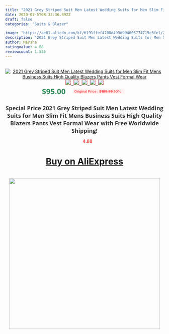 ```yaml
---
title: "2021 Grey Striped Suit Men Latest Wedding Suits for Men Slim Fit Mens Business Suits High Quality Blazers Pants Vest Formal Wear"
date: 2020-05-5T08:33:36.892Z
draft: false
categories: "Suits & Blazer"

image: "https://ae01.alicdn.com/kf/H191ffef4708d493d994605774715e3fel/2021-Grey-Striped-Suit-Men-Latest-Wedding-Suits-for-Men-Slim-Fit-Mens-Business-Suits-High.jpg"
description: "2021 Grey Striped Suit Men Latest Wedding Suits for Men Slim Fit Mens Business Suits High Quality Blazers Pants Vest Formal Wear"
author: Marsha
ratingvalue: 4.88
reviewcount: 1.555
---
```

<br>
<div style="text-align: center;">
<a href="https://s.click.aliexpress.com/e/_AerFct" target="_blank" rel="nofollow noopener noreferrer"><img alt="2021 Grey Striped Suit Men Latest Wedding Suits for Men Slim Fit Mens Business Suits High Quality Blazers Pants Vest Formal Wear" class="magnifier-image" src="https://ae01.alicdn.com/kf/H191ffef4708d493d994605774715e3fel/2021-Grey-Striped-Suit-Men-Latest-Wedding-Suits-for-Men-Slim-Fit-Mens-Business-Suits-High.jpg_640x640.jpg">
<br>
<img style="border:1px solid salmon" src="https://ae01.alicdn.com/kf/H191ffef4708d493d994605774715e3fel/2021-Grey-Striped-Suit-Men-Latest-Wedding-Suits-for-Men-Slim-Fit-Mens-Business-Suits-High.jpg_120x120.jpg">&nbsp;&nbsp;<img style="border:1px solid salmon" src="https://ae01.alicdn.com/kf/H1d0605e6ce874bb08d33a3de4df38b10L/2021-Grey-Striped-Suit-Men-Latest-Wedding-Suits-for-Men-Slim-Fit-Mens-Business-Suits-High.jpg_120x120.jpg">&nbsp;&nbsp;<img style="border:1px solid salmon" src="https://ae01.alicdn.com/kf/H77da12a0fb9649d88ab3a6bcd842fc1dz/2021-Grey-Striped-Suit-Men-Latest-Wedding-Suits-for-Men-Slim-Fit-Mens-Business-Suits-High.jpg_120x120.jpg">&nbsp;&nbsp;<img style="border:1px solid salmon" src="https://ae01.alicdn.com/kf/H8a7f25490a2b4c529223ea70f49fdb529/2021-Grey-Striped-Suit-Men-Latest-Wedding-Suits-for-Men-Slim-Fit-Mens-Business-Suits-High.jpg_120x120.jpg">&nbsp;&nbsp;<img style="border:1px solid salmon" src="https://ae01.alicdn.com/kf/H3bdd9537713f47e3b92e00e6f481fd5ab/2021-Grey-Striped-Suit-Men-Latest-Wedding-Suits-for-Men-Slim-Fit-Mens-Business-Suits-High.jpg_120x120.jpg"></a></div><br0>
<div style="text-align: center;"><span style="background-color: white; border: 0px; box-sizing: border-box; color: seagreen; display: inline-block; font-family: &quot;open sans&quot; , &quot;arial&quot; , &quot;helvetica&quot; , sans-serif , &quot;heiti&quot;; font-size: 24px; font-stretch: inherit; font-weight: 700; line-height: inherit; margin: 0px 10px 0px 0px; padding: 0px; vertical-align: middle;">$95.00 </span>
<span style="background: rgb(255 , 241 , 241); border-radius: 3px; border: 0px; box-sizing: border-box; color: #ff4747; display: inline-block; font-family: inherit; font-size: 12px; font-stretch: inherit; font-style: inherit; font-variant: inherit; font-weight: 600; line-height: inherit; margin: 0px; padding: 2px 5px; transform: scale(0.9); vertical-align: middle;">Original Price : <b style="text-decoration: line-through;">$189.99 </b> 50%&nbsp;&nbsp;</span></div>
<h1 style="color: #333333; display: inline-block; font-family: &quot;open sans&quot; , &quot;arial&quot; , &quot;helvetica&quot; , sans-serif , &quot;heiti&quot;; font-size: 18px; font-stretch: inherit; font-weight: 700; text-align: center;">Special Price 2021 Grey Striped Suit Men Latest Wedding Suits for Men Slim Fit Mens Business Suits High Quality Blazers Pants Vest Formal Wear with Free Worldwide Shipping!</h1>
<div style="color: #ff4747; text-align: center;">
<img src="https://4.bp.blogspot.com/-M0ZcTcb-5uY/XleCXlxnR4I/AAAAAAAAAEc/OrjgMkXV1oMQFaCRZj5HQwOCBcu3w1FegCPcBGAYYCw/s1600/star.png" style="height: 15px;">&nbsp;<b>4.88</b></div>
<div class="button_cont" align="center"><a class="buynow_a" href="https://s.click.aliexpress.com/e/_AerFct" target="_blank" rel="nofollow noopener noreferrer"><H1>Buy on AliExpress</H1></a></div><br>
<div class="separator" style="clear: both; text-align: center;">
<img src="https://lh3.googleusercontent.com/-pTy5HemUv9M/XlePHvY0dAI/AAAAAAAAAE4/0nX5iRUoIWY8eMW9Dpxeirr157OZliDIgCLcBGAsYHQ/s1600/badge.gif" width="480">
</div>
